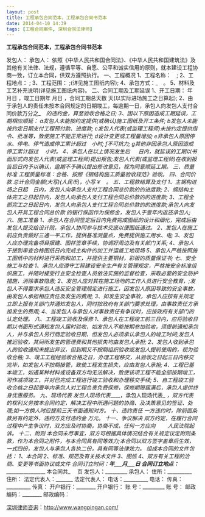 ```yaml
---
layout: post
title: 工程承包合同范本，工程承包合同书范本
date: 2014-04-10 14:39
tags: [工程合同案件, 深圳合同法律师]
---
```

<strong>工程承包合同范本，工程承包合同书范本</strong>

发包人：
承包人：
依照《中华人民共和国合同法》、《中华人民共和国建筑法》及其他有关法律、法规，遵循平等、自愿、公平和诚实信用的原则，就本建设工程协商一致，订立本合同，供双方遵照执行。
一、工程概况
1、工程名称：　;
2、工程地点： ;
3、工程范围： ;(详见施工图纸内容);
4、承包方式：_　。
5、材料及工艺补充说明(详见施工图纸内容)。
二、合同工期及工期延误
1、开工日期： 年 月日 ，竣工日期年 月日 ，合同工期总天数  天(以实际进场施工之日算起);
2、由于承包人的责任未按本合同规定的日期竣工，每逾期一日，承包人向发包人支付合同价款万分之_　_的违约金，算至验收合格之日;
3、因以下原因造成工期延误，工期相应顺延：
a发包人未能按约定提供(或确认)施工图纸及开工条件;
b发包人未能按约定日期支付工程预付款、进度款;
c发包人代表(或监理工程师)未按约定提供指令、批准等，致使施工不能正常进行;
d设计变更或工程量增加;
e非承包人原因停水、停电、停气造成停工累计超过　小时;
f不可抗力;
g其他非因承包人原因造成停工累计超过 　小时。
4、承包人在以上情况发生后 　 日内，就延误的工期以书面形式向发包人代表(或监理工程师)提出报告;发包人代表(或监理工程师)在收到报告后日内予以确认，逾期不予确认提出修改意见，视为同意顺延工期。
三、质量标准
工程质量标准：合格、按照《钢结构施工质量验收规范》验收。
四、合同价款
总计合同金额(大写)(人民币)，小写￥　。
五、工程款结算及支付
1、主钢构进场之日起　日内，发包人向承包人支付工程合同总价款的的进度款;
2、纲结构主体完工之日起日内，发包人向承包人支付工程合同总价款的的进度款;
3、工程全部完工之日起日内，发包人向承包人支付工程合同总价款的的进度款;承包人向发包人开具工程合同总价款  的银行保函作为保修金，发包人于壹年内返还承包人;
六、施工准备
1、承包人在合同签定后日内免费完成图纸的设计和细化，完成后由发包人提交给设计院，承包人协同参与技术交底以便图纸通过。
2、发包人在施工前应负责做好三通一平工作，提供基准测量点，免费提供施工用水、电;
3、发包人应办理完备项目报建、图样签章手续，协调好周边及有关部门关系;
4、承包人于接到审查合格图纸日内完成主构件的加工并运抵工地现场
5、承包人严格按照施工图纸中的材料进行采购和加工，并提供主要钢材，彩板的质量保证书;
七、安全施工与检查
1、承包人应遵守工程建设安全生产有关管理规定，严格按安全标准组织施工，并随时接受行业安全检查人员依法实施的监督检查，采取必要的安全防护措施，消除事故隐患;
2、发包人应对其在施工场地的工作人员进行安全教育，;发包人不得要求承包人违反安全管理规定进行施工，因发包人原因导致的安全事故，由发包人承担相应责任及发生的费用;
3、如发生安全事故，承包人应按有关规定立即上报有关部门并通知发包人，同时按政府有关部门要求处理，由事故责任方承担发生的费用;
4、当发包人与承包人对事故责任有争议时，应按政府有关部门的认定处理。
八、工程竣工验收及保修
1、承包人在工程竣工前三日内，应将验收日期以书面形式通知发包人届时验收，如发包人不能按期参加验收，须提前通知承包人，并与承包人另行商定验收日期，但发包人必须承认承包人的竣工时间;发包人推迟验收，其间所发生的管理费和其他损失均由发包人承担;
2、发包人收到承包人的验收通知未提出异议，但到期又不按期组织验收或发包人提前使用的，视为验收合格;
3、竣工工程经验收合格之日，办理工程移交，从验收之日起三日内移交完毕，如发包人不按期接管，致使工程发生损失，应由发包人承担;
4、工程已基本竣工，如遇某种材料或设备双方均无法解决，致使该项工程不能全部按期竣工，可作减项竣工，并对已完成工程进行竣工验收和办理移交手续;
5、自工程竣工验收合格之日起壹年内承包人对工程负责免费保修，保修期限届满后，承包人提供终身优惠服务。
九、现场代表
发包人现场代表_____，承包人现场代表_ _，双方代表的权利义务按本合同约定，解决工程中所遇问题的协商、及决策意见的签证、处理;如一方换人时应提前三天书面通知对方。
十、违约责任
一方违约时，除前面条款另有约定外，违约方支付违约金  万元。
十一、争议解决
双方约定，在履行合同过程中产生争议时，双方应及时协商，协商不成，任何一方应向　 　人民法院起诉。
十二、附则
本合同未尽事宜，双方可根据具体情况结合有关规定议定附则条款，作为本合同之附件，与本合同具有同等效力;本合同以双方签字盖章后生效，一式四份，发包人与承包人各执二份，具有同等法律效力。
组成本合同的文件包括：
1、本合同
2、标准、规范及有关技术文件
3、图纸
4、双方有关工程的洽商、变更等书面协议或文件
合同订立时间：___年___月___日
合同订立地点：____________________
本合同共_　 页
发包人：_________ 承包人：
住所：__________ 住所：
法定代表人：_______ 法定代表人：
电话：__________ 电话：
传真：__________ 传真：
开户银行：________ 开户银行：
账 号：_________ 账 号：
邮政编码：________ 邮政编码：





<a href="http://www.wangpingan.com/">深圳律师咨询</a>：<a href="http://www.wangpingan.com/">http://www.wangpingan.com/</a>

